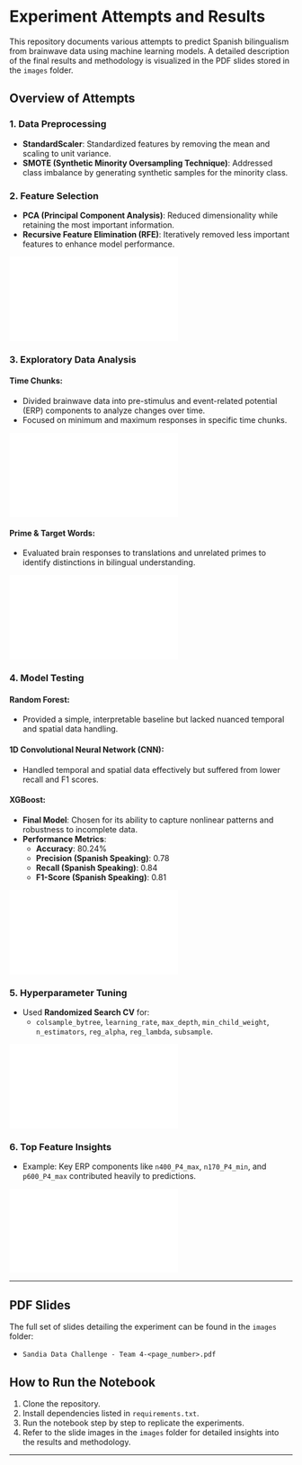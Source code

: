 # Experiment Attempts and Results

This repository documents various attempts to predict Spanish bilingualism from brainwave data using machine learning models. A detailed description of the final results and methodology is visualized in the PDF slides stored in the `images` folder.

## Overview of Attempts

### 1. **Data Preprocessing**
- **StandardScaler**: Standardized features by removing the mean and scaling to unit variance.
- **SMOTE (Synthetic Minority Oversampling Technique)**: Addressed class imbalance by generating synthetic samples for the minority class.

### 2. **Feature Selection**
- **PCA (Principal Component Analysis)**: Reduced dimensionality while retaining the most important information.
- **Recursive Feature Elimination (RFE)**: Iteratively removed less important features to enhance model performance.

![Exploratory Data Analysis Slide](images/Sandia%20Data%20Challenge%20-%20Team%204-3.pdf)

### 3. **Exploratory Data Analysis**
#### **Time Chunks**: 
- Divided brainwave data into pre-stimulus and event-related potential (ERP) components to analyze changes over time.
- Focused on minimum and maximum responses in specific time chunks.

![Time Chunks Slide](images/Sandia%20Data%20Challenge%20-%20Team%204-4.pdf)

#### **Prime & Target Words**:
- Evaluated brain responses to translations and unrelated primes to identify distinctions in bilingual understanding.

![Prime & Target Words Slide](images/Sandia%20Data%20Challenge%20-%20Team%204-5.pdf)

### 4. **Model Testing**
#### **Random Forest**:
- Provided a simple, interpretable baseline but lacked nuanced temporal and spatial data handling.
#### **1D Convolutional Neural Network (CNN)**:
- Handled temporal and spatial data effectively but suffered from lower recall and F1 scores.
#### **XGBoost**:
- **Final Model**: Chosen for its ability to capture nonlinear patterns and robustness to incomplete data.
- **Performance Metrics**:
  - **Accuracy**: 80.24%
  - **Precision (Spanish Speaking)**: 0.78
  - **Recall (Spanish Speaking)**: 0.84
  - **F1-Score (Spanish Speaking)**: 0.81

![Model Testing Slide](images/Sandia%20Data%20Challenge%20-%20Team%204-6.pdf)

### 5. **Hyperparameter Tuning**
- Used **Randomized Search CV** for:
  - `colsample_bytree`, `learning_rate`, `max_depth`, `min_child_weight`, `n_estimators`, `reg_alpha`, `reg_lambda`, `subsample`.

![Hyperparameter Tuning Slide](images/Sandia%20Data%20Challenge%20-%20Team%204-7.pdf)

### 6. **Top Feature Insights**
- Example: Key ERP components like `n400_P4_max`, `n170_P4_min`, and `p600_P4_max` contributed heavily to predictions.

![Feature Importance Slide](images/Sandia%20Data%20Challenge%20-%20Team%204-8.pdf)

---

## PDF Slides
The full set of slides detailing the experiment can be found in the `images` folder:
- `Sandia Data Challenge - Team 4-<page_number>.pdf`

## How to Run the Notebook
1. Clone the repository.
2. Install dependencies listed in `requirements.txt`.
3. Run the notebook step by step to replicate the experiments.
4. Refer to the slide images in the `images` folder for detailed insights into the results and methodology.

---
